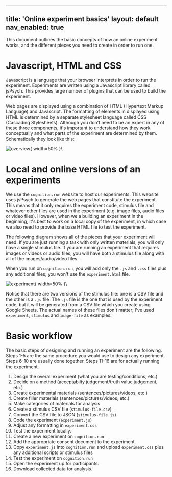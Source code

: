 
---
title: 'Online experiment basics'
layout: default
nav_enabled: true
---

This document outlines the basic concepts of how an online experiment works, and the different pieces you need to create in order to run one.

# Javascript, HTML and CSS

Javascript is a language that your browser interprets in order to run the experiment.  Experiments are written using a Javascript library called jsPsych. This provides large number of plugins that can be used to build the experiment.

Web pages are displayed using a combination of HTML (Hypertext Markup Language) and Javascript. The formatting of elements in displayed using HTML is determined by a separate stylesheet language called CSS (Cascading Stylesheets). Although you don't need to be an expert in any of these three components, it's important to understand how they work conceptually and what parts of the experiment are determined by them.  Schematically they look like this:

![overview](images/overview.png){ width=50% }\

# Local and online versions of an experiments

We use the `cognition.run` website to host our experiments. This website uses jsPsych to generate the web pages that constitute the experiment. This means that it only requires the experiment code, stimulus file and whatever other files are used in the experiment (e.g. image files, audio files or video files). However, when we a building an experiment in the beginning, it's best to work on a local copy of the experiment, in which case we also need to provide the base HTML file to test the experiment.

The following diagram shows all of the pieces that your experiment will need. If you are just running a task with only written materials, you will only have a single stimulus file. If you are running an experiment that requires images or videos or audio files, you will have both a stimulus file along with all of the images/audio/video files.

When you run on `cognition.run`, you will add only the `.js` and `.css` files plus any additional files; you won't use the `experiment.html` file.

![experiment](images/experiment.png){ width=50% }\

Notice that there are two versions of the stimulus file: one is a CSV file and the other is a `.js` file. The `.js` file is the one that is used by the experiment code, but it will be generated from a CSV file which you create using Google Sheets. The actual names of these files don't matter; I've used `experiment`, `stimulus` and `image-file` as examples.

# Basic workflow

The basic steps of designing and running an experiment are the following. Steps 1-5 are the same procedure you would use to design any experiment. Steps 6-10 are usually done together. Steps 11-16 are for actually running the experiment.

 1. Design the overall experiment (what you are testing/conditions, etc.)
 2. Decide on a method (acceptabilty judgement/truth value judgement, etc.)
 3. Create experimental materials (sentences/pictures/videos, etc.)
 4. Create filler materials (sentences/pictures/videos, etc.)
 5. Make categories of materials for analysis
 6. Create a stimulus CSV file (`stimulus-file.csv`)
 7. Convert the CSV file to JSON (`stimulus-file.js`)
 8. Code the experiment (`experiment.js`)
 9. Adjust any formatting in `experiment.css`
 9. Test the experiment locally.
 10. Create a new experiment on `cognition.run`
 11. Add the appropriate consent document to the experiment.
 11. Copy `experiment.js` into `cognition.run` and upload `experiment.css` plus any additional scripts or stimulus files
 12. Test the experiment on `cognition.run`
 13. Open the experiment up for participants.
 14. Download collected data for analysis.
